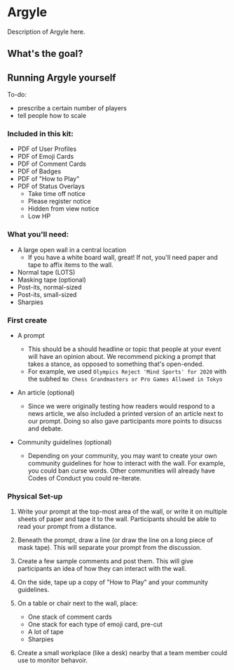 # Argyle
Description of Argyle here.

## What's the goal?



## Running Argyle yourself

To-do:
- prescribe a certain number of players
- tell people how to scale

### Included in this kit:

- PDF of User Profiles
- PDF of Emoji Cards
- PDF of Comment Cards
- PDF of Badges
- PDF of "How to Play"
- PDF of Status Overlays
	- Take time off notice
	- Please register notice
	- Hidden from view notice
	- Low HP

### What you'll need:

- A large open wall in a central location
	- If you have a white board wall, great! If not, you'll need paper and tape to affix items to the wall.
- Normal tape (LOTS)
- Masking tape (optional)
- Post-its, normal-sized
- Post-its, small-sized
- Sharpies

### First create

- A prompt
	- This should be a should headline or topic that people at your event will have an opinion about. We recommend picking a prompt that takes a stance, as opposed to something that's open-ended. 
	- For example, we used `Olympics Reject 'Mind Sports' for 2020` with the subhed `No Chess Grandmasters or Pro Games Allowed in Tokyo`

- An article (optional)
	- Since we were originally testing how readers would respond to a news article, we also included a printed version of an article next to our prompt. Doing so also gave participants more points to disucss and debate.

- Community guidelines (optional)
	- Depending on your community, you may want to create your own community guidelines for how to interact with the wall. For example, you could ban curse words. Other communities will already have Codes of Conduct you could re-iterate.


### Physical Set-up

1. Write your prompt at the top-most area of the wall, or write it on multiple sheets of paper and tape it to the wall. Participants should be able to read your prompt from a distance.

2. Beneath the prompt, draw a line (or draw the line on a long piece of mask tape). This will separate your prompt from the discussion.

3. Create a few sample comments and post them. This will give participants an idea of how they can interact with the wall.

4. On the side, tape up a copy of "How to Play" and your community guidelines.

5. On a table or chair next to the wall, place:
	- One stack of comment cards
	- One stack for each type of emoji card, pre-cut
	- A lot of tape
	- Sharpies

6. Create a small workplace (like a desk) nearby that a team member could use to monitor behavoir.

















